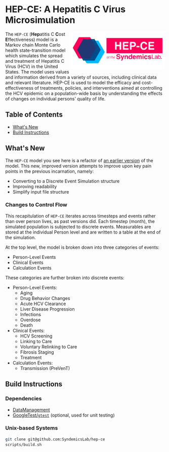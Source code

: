 # HEP-CE: A Hepatitis C Virus Microsimulation
<a href="https://www.syndemicslab.org/hep-ce"><img align="right" src="https://github.com/SyndemicsLab/.github/blob/main/profile/images/HEPCE.png" alt="HEP-CE Logo" height="120" /></a>

The `HEP-CE` (**Hep**atitis C **C**ost **E**ffectiveness) model is a Markov
chain Monte Carlo health state-transition model which simulates the spread and
treatment of Hepatitis C Virus (HCV) in the United States.  The model uses
values and information derived from a variety of sources, including clinical
data and relevant literature.  HEP-CE is used to model the efficacy and
cost-effectiveness of treatments, policies, and interventions aimed at
controlling the HCV epidemic on a population-wide basis by understanding the
effects of changes on individual persons' quality of life.

## Table of Contents
- [What's New](#whats-new)
- [Build Instructions](#build-instructions)

## What's New
The `HEP-CE` model you see here is a refactor of [an earlier
version](https://github.com/SyndemicsLab/hep-ce) of the model. This new,
improved version attempts to improve upon key pain points in the previous
incarnation, namely:
- Converting to a Discrete Event Simulation structure
- Improving readability
- Simplify input file structure

### Changes to Control Flow
This recapitulation of `HEP-CE` iterates across timesteps and events rather than
over person lives, as past versions did. Each timestep (month), the simulated
population is subjected to discrete events. Measurables are stored at the
individual Person level and are written to a table at the end of the simulation.

At the top level, the model is broken down into three categories of events:

- Person-Level Events
- Clinical Events
- Calculation Events

These categories are further broken into discrete events:

- Person-Level Events:
  - Aging
  - Drug Behavior Changes
  - Acute HCV Clearance
  - Liver Disease Progression
  - Infections
  - Overdose
  - Death
- Clinical Events:
  - HCV Screening
  - Linking to Care
  - Voluntary Relinking to Care
  - Fibrosis Staging
  - Treatment
- Calculation Events:
  - Transmission (PreVenT)

## Build Instructions

### Dependencies

- [DataManagement](https://github.com/SyndemicsLab/DataManagement)
- [GoogleTest/`gtest`](https://github.com/google/googletest) (optional, used
  for unit testing)

### Unix-based Systems

```sh
git clone git@github.com:SyndemicsLab/hep-ce
scripts/build.sh
```

